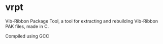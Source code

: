 # vrpt
Vib-Ribbon Package Tool, a tool for extracting and rebuilding Vib-Ribbon PAK files, made in C.


Compiled using GCC

